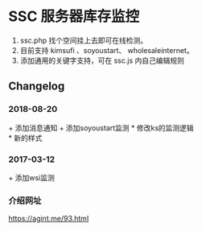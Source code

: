 # SSC 服务器库存监控
>   


1. ssc.php 找个空间挂上去即可在线检测。
2. 目前支持 kimsufi 、soyoustart、 wholesaleinternet。
3. 添加通用的关键字支持，可在 ssc.js 内自己编辑规则 

## Changelog 
### 2018-08-20
\+ 添加消息通知 
\+ 添加soyoustart监测
\* 修改ks的监测逻辑  
\* 新的样式  

### 2017-03-12
\+ 添加wsi监测  

### 介绍网址
https://agint.me/93.html

